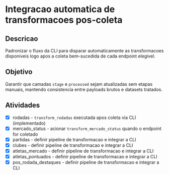# Integracao automatica de transformacoes pos-coleta

## Descricao
Padronizar o fluxo da CLI para disparar automaticamente as transformacoes disponiveis logo apos a coleta bem-sucedida de cada endpoint elegivel.

## Objetivo
Garantir que camadas `stage` e `processed` sejam atualizadas sem etapas manuais, mantendo consistencia entre payloads brutos e datasets tratados.

## Atividades
- [x] rodadas - `transform_rodadas` executada apos coleta via CLI (implementado)
- [x] mercado_status - acionar `transform_mercado_status` quando o endpoint for coletado
- [x] partidas - definir pipeline de transformacao e integrar a CLI
- [x] clubes - definir pipeline de transformacao e integrar a CLI
- [x] atletas_mercado - definir pipeline de transformacao e integrar a CLI
- [x] atletas_pontuados - definir pipeline de transformacao e integrar a CLI
- [x] pos_rodada_destaques - definir pipeline de transformacao e integrar a CLI
